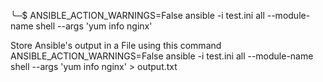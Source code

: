 ╰─$ ANSIBLE_ACTION_WARNINGS=False ansible -i test.ini  all --module-name shell --args 'yum info nginx'

Store Ansible's output in a File using this command
ANSIBLE_ACTION_WARNINGS=False ansible -i test.ini  all --module-name shell --args 'yum info nginx' > output.txt